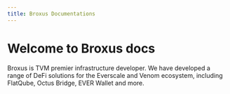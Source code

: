 ```yaml
---
title: Broxus Documentations
---
```


# Welcome to Broxus docs

Broxus is TVM premier infrastructure developer. We have developed a range of DeFi solutions for the Everscale and Venom ecosystem, including FlatQube, Octus Bridge, EVER Wallet and more.
<br><br>
<ProjectCard
  title="Everscale Inpage Provider →"
  description="This library seeks to be a powerful tool for building web3 applications that work with TVM-compatible blockchains. It helps you build  statically type checked contract interaction, pack/unpack complex cell data structures or write elegant transaction parsers using streams and a bunch of  combinators."
  link="./everscale-inpage-provider/index.md"
/>
<br>
<ProjectCard
  title="OctusBridge Integration Guide →"
  description="Octus Bridge serves as a vital connection between EVM-compatible networks and the Everscale network. Its primary function is to facilitate the smooth transfer of tokens and data across supported networks."
  link="https://octus-bridge-integration-demo.vercel.app/"
/>
<br>
<ProjectCard
  title="Locklift →"
  description="Development environment for TVM-compatible blockchains. Node JS framework designed to facilitate the building, testing, running, and maintaining of smart contracts for TVM (Threaded Virtual Machine) blockchains like Everscale, Venom, Gosh and TON."
  link="https://locklift-docs.netlify.app/"
/>
